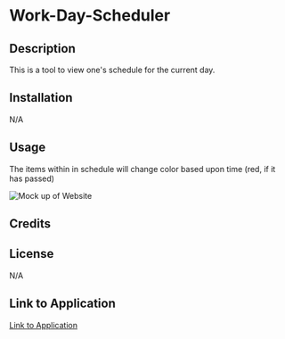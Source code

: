# Work-Day-Scheduler

## Description
This is a tool to view one's schedule for the current day.
## Installation 
N/A

## Usage
The items within in schedule will change color based upon time (red, if it has passed)

![Mock up of Website](./assets/images/mock-up.png)
## Credits

## License
N/A

## Link to Application
[Link to Application](https://cgordon5025.github.io/Work-Day-Scheduler/)